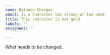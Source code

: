 ```yaml
---
name: Balance Changes
about: Is a Character too strong or too weak
title: This character is not good
labels: ''
assignees: ''

---
```


What needs to be changed.
